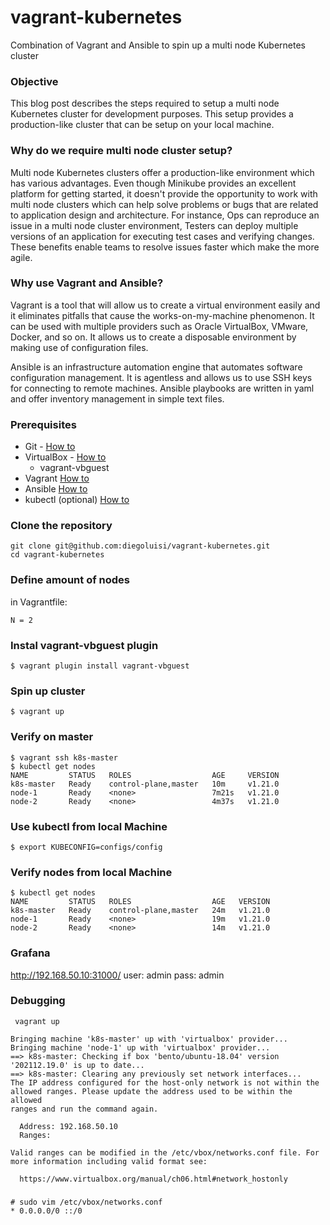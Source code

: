 # vagrant-kubernetes
Combination of Vagrant and Ansible to spin up a multi node Kubernetes cluster

### Objective 
This blog post describes the steps required to setup a multi node Kubernetes cluster for development purposes. This setup provides a production-like cluster that can be setup on your local machine.

### Why do we require multi node cluster setup? 
Multi node Kubernetes clusters offer a production-like environment which has various advantages. Even though Minikube provides an excellent platform for getting started, it doesn't provide the opportunity to work with multi node clusters which can help solve problems or bugs that are related to application design and architecture. For instance, Ops can reproduce an issue in a multi node cluster environment, Testers can deploy multiple versions of an application for executing test cases and verifying changes. These benefits enable teams to resolve issues faster which make the more agile.

### Why use Vagrant and Ansible?
Vagrant is a tool that will allow us to create a virtual environment easily and it eliminates pitfalls that cause the works-on-my-machine phenomenon. It can be used with multiple providers such as Oracle VirtualBox, VMware, Docker, and so on. It allows us to create a disposable environment by making use of configuration files.

Ansible is an infrastructure automation engine that automates software configuration management. It is agentless and allows us to use SSH keys for connecting to remote machines. Ansible playbooks are written in yaml and offer inventory management in simple text files.



### Prerequisites
- Git - [How to](https://git-scm.com/book/en/v2/Getting-Started-Installing-Git)
- VirtualBox - [How to](https://www.virtualbox.org/wiki/Linux_Downloads)
  - vagrant-vbguest
- Vagrant [How to](https://www.vagrantup.com/downloads)
- Ansible [How to](https://docs.ansible.com/ansible/latest/installation_guide/intro_installation.html)
- kubectl (optional) [How to](https://github.com/ahmetb/kubectx#installation)

### Clone the repository
```code
git clone git@github.com:diegoluisi/vagrant-kubernetes.git
cd vagrant-kubernetes
```

### Define amount of nodes
in Vagrantfile:
```code
N = 2
```
### Instal vagrant-vbguest plugin
```code
$ vagrant plugin install vagrant-vbguest  
```

### Spin up cluster
```code
$ vagrant up
```

### Verify on master
```code
$ vagrant ssh k8s-master
$ kubectl get nodes
NAME         STATUS   ROLES                  AGE     VERSION
k8s-master   Ready    control-plane,master   10m     v1.21.0
node-1       Ready    <none>                 7m21s   v1.21.0
node-2       Ready    <none>                 4m37s   v1.21.0
```

### Use kubectl from local Machine
```code
$ export KUBECONFIG=configs/config
```

### Verify nodes from local Machine
```code
$ kubectl get nodes
NAME         STATUS   ROLES                  AGE   VERSION
k8s-master   Ready    control-plane,master   24m   v1.21.0
node-1       Ready    <none>                 19m   v1.21.0
node-2       Ready    <none>                 14m   v1.21.0
```

### Grafana
http://192.168.50.10:31000/
user: admin
pass: admin

### Debugging
```code
 vagrant up 

Bringing machine 'k8s-master' up with 'virtualbox' provider...
Bringing machine 'node-1' up with 'virtualbox' provider...
==> k8s-master: Checking if box 'bento/ubuntu-18.04' version '202112.19.0' is up to date...
==> k8s-master: Clearing any previously set network interfaces...
The IP address configured for the host-only network is not within the
allowed ranges. Please update the address used to be within the allowed
ranges and run the command again.

  Address: 192.168.50.10
  Ranges: 

Valid ranges can be modified in the /etc/vbox/networks.conf file. For
more information including valid format see:

  https://www.virtualbox.org/manual/ch06.html#network_hostonly
```
###
``` code
# sudo vim /etc/vbox/networks.conf
* 0.0.0.0/0 ::/0
```